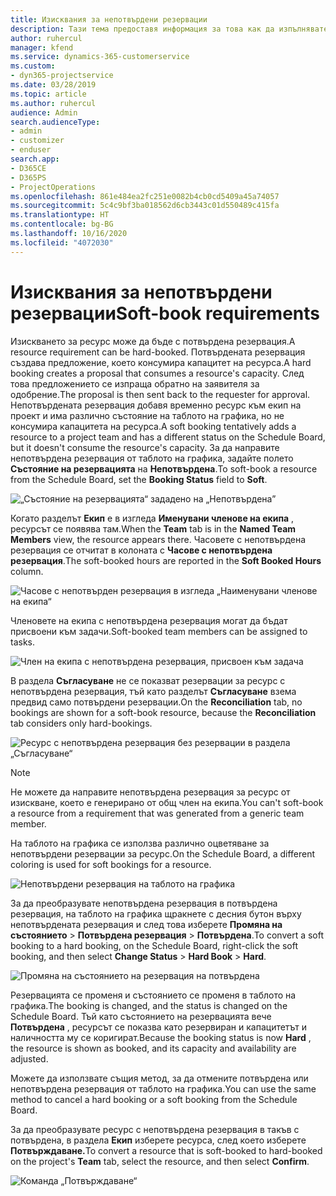 ```yaml
---
title: Изисквания за непотвърдени резервации
description: Тази тема предоставя информация за това как да изпълнявате изисквания за непотвърдени резервации.
author: ruhercul
manager: kfend
ms.service: dynamics-365-customerservice
ms.custom:
- dyn365-projectservice
ms.date: 03/28/2019
ms.topic: article
ms.author: ruhercul
audience: Admin
search.audienceType:
- admin
- customizer
- enduser
search.app:
- D365CE
- D365PS
- ProjectOperations
ms.openlocfilehash: 861e484ea2fc251e0082b4cb0cd5409a45a74057
ms.sourcegitcommit: 5c4c9bf3ba018562d6cb3443c01d550489c415fa
ms.translationtype: HT
ms.contentlocale: bg-BG
ms.lasthandoff: 10/16/2020
ms.locfileid: "4072030"
---
```

# <a name="soft-book-requirements"></a><span data-ttu-id="2797d-103">Изисквания за непотвърдени резервации</span><span class="sxs-lookup"><span data-stu-id="2797d-103">Soft-book requirements</span></span>

<span data-ttu-id="2797d-104">Изискването за ресурс може да бъде с потвърдена резервация.</span><span class="sxs-lookup"><span data-stu-id="2797d-104">A resource requirement can be hard-booked.</span></span> <span data-ttu-id="2797d-105">Потвърдената резервация създава предложение, което консумира капацитет на ресурса.</span><span class="sxs-lookup"><span data-stu-id="2797d-105">A hard booking creates a proposal that consumes a resource's capacity.</span></span> <span data-ttu-id="2797d-106">След това предложението се изпраща обратно на заявителя за одобрение.</span><span class="sxs-lookup"><span data-stu-id="2797d-106">The proposal is then sent back to the requester for approval.</span></span> <span data-ttu-id="2797d-107">Непотвърдената резервация добавя временно ресурс към екип на проект и има различно състояние на таблото на графика, но не консумира капацитета на ресурса.</span><span class="sxs-lookup"><span data-stu-id="2797d-107">A soft booking tentatively adds a resource to a project team and has a different status on the Schedule Board, but it doesn't consume the resource's capacity.</span></span> <span data-ttu-id="2797d-108">За да направите непотвърдена резервация от таблото на графика, задайте полето **Състояние на резервацията** на **Непотвърдена**.</span><span class="sxs-lookup"><span data-stu-id="2797d-108">To soft-book a resource from the Schedule Board, set the **Booking Status** field to **Soft**.</span></span>

![„Състояние на резервацията“ зададено на „Непотвърдена”](media/Resource-Management-image77.png)

<span data-ttu-id="2797d-110">Когато разделът **Екип** е в изгледа **Именувани членове на екипа** , ресурсът се появява там.</span><span class="sxs-lookup"><span data-stu-id="2797d-110">When the **Team** tab is in the **Named Team Members** view, the resource appears there.</span></span> <span data-ttu-id="2797d-111">Часовете с непотвърдена резервация се отчитат в колоната с **Часове с непотвърдена резервация**.</span><span class="sxs-lookup"><span data-stu-id="2797d-111">The soft-booked hours are reported in the **Soft Booked Hours** column.</span></span>

![Часове с непотвърден резервация в изгледа „Наименувани членове на екипа“](media/Resource-Management-image78.png)

<span data-ttu-id="2797d-113">Членовете на екипа с непотвърдена резервация могат да бъдат присвоени към задачи.</span><span class="sxs-lookup"><span data-stu-id="2797d-113">Soft-booked team members can be assigned to tasks.</span></span>

![Член на екипа с непотвърдена резервация, присвоен към задача](media/Resource-Management-image79.png)

<span data-ttu-id="2797d-115">В раздела **Съгласуване** не се показват резервации за ресурс с непотвърдена резервация, тъй като разделът **Съгласуване** взема предвид само потвърдени резервации.</span><span class="sxs-lookup"><span data-stu-id="2797d-115">On the **Reconciliation** tab, no bookings are shown for a soft-book resource, because the **Reconciliation** tab considers only hard-bookings.</span></span>

![Ресурс с непотвърдена резервация без резервации в раздела „Съгласуване“](media/Resource-Management-image80.png)

> [!NOTE]
> <span data-ttu-id="2797d-117">Не можете да направите непотвърдена резервация за ресурс от изискване, което е генерирано от общ член на екипа.</span><span class="sxs-lookup"><span data-stu-id="2797d-117">You can't soft-book a resource from a requirement that was generated from a generic team member.</span></span>

<span data-ttu-id="2797d-118">На таблото на графика се използва различно оцветяване за непотвърдени резервации за ресурс.</span><span class="sxs-lookup"><span data-stu-id="2797d-118">On the Schedule Board, a different coloring is used for soft bookings for a resource.</span></span>

![Непотвърдени резервация на таблото на графика](media/Resource-Management-image81.png)

<span data-ttu-id="2797d-120">За да преобразувате непотвърдена резервация в потвърдена резервация, на таблото на графика щракнете с десния бутон върху непотвърдената резервация и след това изберете **Промяна на състоянието** \> **Потвърдена резервация** \> **Потвърдена**.</span><span class="sxs-lookup"><span data-stu-id="2797d-120">To convert a soft booking to a hard booking, on the Schedule Board, right-click the soft booking, and then select **Change Status** \> **Hard Book** \> **Hard**.</span></span>

![Промяна на състоянието на резервация на потвърдена](media/Resource-Management-image82.png)

<span data-ttu-id="2797d-122">Резервацията се променя и състоянието се променя в таблото на графика.</span><span class="sxs-lookup"><span data-stu-id="2797d-122">The booking is changed, and the status is changed on the Schedule Board.</span></span> <span data-ttu-id="2797d-123">Тъй като състоянието на резервацията вече **Потвърдена** , ресурсът се показва като резервиран и капацитетът и наличността му се коригират.</span><span class="sxs-lookup"><span data-stu-id="2797d-123">Because the booking status is now **Hard** , the resource is shown as booked, and its capacity and availability are adjusted.</span></span>

<span data-ttu-id="2797d-124">Можете да използвате същия метод, за да отмените потвърдена или непотвърдена резервация от таблото на графика.</span><span class="sxs-lookup"><span data-stu-id="2797d-124">You can use the same method to cancel a hard booking or a soft booking from the Schedule Board.</span></span>

<span data-ttu-id="2797d-125">За да преобразувате ресурс с непотвърдена резервация в такъв с потвърдена, в раздела **Екип** изберете ресурса, след което изберете **Потвърждаване.**</span><span class="sxs-lookup"><span data-stu-id="2797d-125">To convert a resource that is soft-booked to hard-booked on the project's **Team** tab, select the resource, and then select **Confirm**.</span></span>

![Команда „Потвърждаване“](media/Resource-Management-image83.png)
